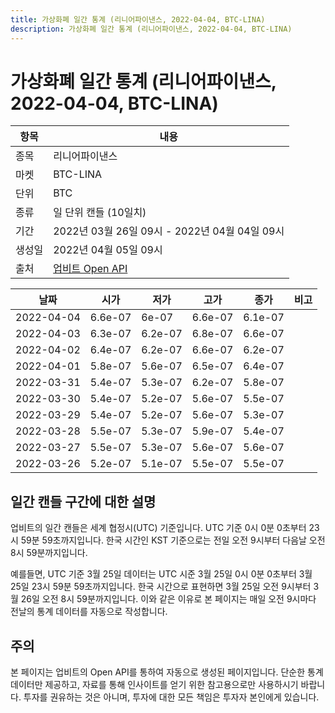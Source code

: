 ```yaml
---
title: 가상화폐 일간 통계 (리니어파이낸스, 2022-04-04, BTC-LINA)
description: 가상화폐 일간 통계 (리니어파이낸스, 2022-04-04, BTC-LINA)
---
```



가상화폐 일간 통계 (리니어파이낸스, 2022-04-04, BTC-LINA)
===

|항목|내용|
|--|--|
|종목|리니어파이낸스|
|마켓|BTC-LINA|
|단위|BTC|
|종류|일 단위 캔들 (10일치)|
|기간|2022년 03월 26일 09시 - 2022년 04월 04일 09시|
|생성일|2022년 04월 05일 09시|
|출처|[업비트 Open API](https://docs.upbit.com)|


|날짜|시가|저가|고가|종가|비고|
|--|--|--|--|--|--|
|2022-04-04|6.6e-07|6e-07|6.6e-07|6.1e-07|    |
|2022-04-03|6.3e-07|6.2e-07|6.8e-07|6.6e-07|    |
|2022-04-02|6.4e-07|6.2e-07|6.6e-07|6.2e-07|    |
|2022-04-01|5.8e-07|5.6e-07|6.5e-07|6.4e-07|    |
|2022-03-31|5.4e-07|5.3e-07|6.2e-07|5.8e-07|    |
|2022-03-30|5.4e-07|5.2e-07|5.6e-07|5.5e-07|    |
|2022-03-29|5.4e-07|5.2e-07|5.6e-07|5.3e-07|    |
|2022-03-28|5.5e-07|5.3e-07|5.9e-07|5.4e-07|    |
|2022-03-27|5.5e-07|5.3e-07|5.6e-07|5.6e-07|    |
|2022-03-26|5.2e-07|5.1e-07|5.5e-07|5.5e-07|    |


일간 캔들 구간에 대한 설명
---


업비트의 일간 캔들은 세계 협정시(UTC) 기준입니다. 
UTC 기준 0시 0분 0초부터 23시 59분 59초까지입니다. 
한국 시간인 KST 기준으로는 전일 오전 9시부터 다음날 오전 8시 59분까지입니다. 


예를들면, UTC 기준 3월 25일 데이터는 UTC 시준 3월 25일 0시 0분 0초부터 3월 25일 23시 59분 59초까지입니다. 
한국 시간으로 표현하면 3월 25일 오전 9시부터 3월 26일 오전 8시 59분까지입니다. 
이와 같은 이유로 본 페이지는 매일 오전 9시마다 전날의 통계 데이터를 자동으로 작성합니다. 


주의
---


본 페이지는 업비트의 Open API를 통하여 자동으로 생성된 페이지입니다. 
단순한 통계 데이터만 제공하고, 자료를 통해 인사이트를 얻기 위한 참고용으로만 사용하시기 바랍니다. 
투자를 권유하는 것은 아니며, 투자에 대한 모든 책임은 투자자 본인에게 있습니다. 

